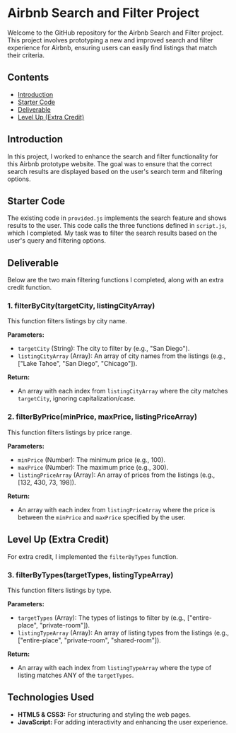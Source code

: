 # Airbnb Search and Filter Project

Welcome to the GitHub repository for the Airbnb Search and Filter project. This project involves prototyping a new and improved search and filter experience for Airbnb, ensuring users can easily find listings that match their criteria.

## Contents

- [Introduction](#introduction)
- [Starter Code](#starter-code)
- [Deliverable](#deliverable)
- [Level Up (Extra Credit)](#level-up-extra-credit)

## Introduction

In this project, I worked to enhance the search and filter functionality for this Airbnb prototype website. The goal was to ensure that the correct search results are displayed based on the user's search term and filtering options.

## Starter Code

The existing code in `provided.js` implements the search feature and shows results to the user. This code calls the three functions defined in `script.js`, which I completed. My task was to filter the search results based on the user's query and filtering options.

## Deliverable

Below are the two main filtering functions I completed, along with an extra credit function.

### 1. filterByCity(targetCity, listingCityArray)

This function filters listings by city name.

**Parameters:**
- `targetCity` (String): The city to filter by (e.g., "San Diego").
- `listingCityArray` (Array): An array of city names from the listings (e.g., ["Lake Tahoe", "San Diego", "Chicago"]).

**Return:**
- An array with each index from `listingCityArray` where the city matches `targetCity`, ignoring capitalization/case.

### 2. filterByPrice(minPrice, maxPrice, listingPriceArray)

This function filters listings by price range.

**Parameters:**
- `minPrice` (Number): The minimum price (e.g., 100).
- `maxPrice` (Number): The maximum price (e.g., 300).
- `listingPriceArray` (Array): An array of prices from the listings (e.g., [132, 430, 73, 198]).

**Return:**
- An array with each index from `listingPriceArray` where the price is between the `minPrice` and `maxPrice` specified by the user.

## Level Up (Extra Credit)

For extra credit, I implemented the `filterByTypes` function.

### 3. filterByTypes(targetTypes, listingTypeArray)

This function filters listings by type.

**Parameters:**
- `targetTypes` (Array): The types of listings to filter by (e.g., ["entire-place", "private-room"]).
- `listingTypeArray` (Array): An array of listing types from the listings (e.g., ["entire-place", "private-room", "shared-room"]).

**Return:**
- An array with each index from `listingTypeArray` where the type of listing matches ANY of the `targetTypes`.

## Technologies Used

- **HTML5 & CSS3:** For structuring and styling the web pages.
- **JavaScript:** For adding interactivity and enhancing the user experience.

